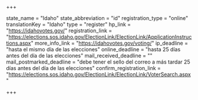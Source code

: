 +++

state_name = "Idaho"
state_abbreviation = "id"
registration_type = "online"
translationKey = "Idaho"
type = "register"
hp_link = "https://idahovotes.gov/"
registration_link = "https://elections.sos.idaho.gov/ElectionLink/ElectionLink/ApplicationInstructions.aspx"
more_info_link = "https://idahovotes.gov/voting/"
ip_deadline = "hasta el mismo día de las elecciones"
online_deadline = "hasta 25 días antes del día de las elecciones"
mail_received_deadline = ""
mail_postmarked_deadline = "debe tener el sello del correo a más tardar 25 días antes del día de las elecciones"
confirm_registration_link = "https://elections.sos.idaho.gov/ElectionLink/ElectionLink/VoterSearch.aspx"

+++